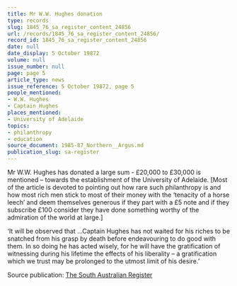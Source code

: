 ```yaml
---
title: Mr W.W. Hughes donation
type: records
slug: 1845_76_sa_register_content_24856
url: /records/1845_76_sa_register_content_24856/
record_id: 1845_76_sa_register_content_24856
date: null
date_display: 5 October 19872
volume: null
issue_number: null
page: page 5
article_type: news
issue_reference: 5 October 19872, page 5
people_mentioned:
- W.W. Hughes
- Captain Hughes
places_mentioned:
- University of Adelaide
topics:
- philanthropy
- education
source_document: 1985-87_Northern__Argus.md
publication_slug: sa-register
---
```


Mr W.W. Hughes has donated a large sum - £20,000 to £30,000 is mentioned – towards the establishment of the University of Adelaide.  [Most of the article is devoted to pointing out how rare such philanthropy is and how most rich men stick to most of their money with the ‘tenacity of a horse leech’ and deem themselves generous if they part with a £5 note and if they subscribe £100 consider they have done something worthy of the admiration of the world at large.]

‘It will be observed that …Captain Hughes has not waited for his riches to be snatched from his grasp by death before endeavouring to do good with them.  In so doing he has acted wisely, for he will have the gratification of witnessing during his lifetime the effects of his liberality – a gratification which we trust may be prolonged to the utmost limit of his desire.’

Source publication: [The South Australian Register](/publications/sa-register/)
